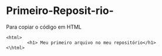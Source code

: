 # Primeiro-Reposit-rio-

Para copiar o código em HTML
```
<html>
        <h1> Meu primeiro arquivo no meu repositório</h1>
<\html>
```
